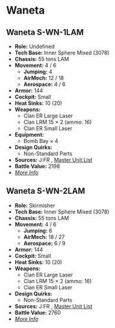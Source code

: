# Waneta 

## Waneta S-WN-1LAM 

- **Role:** Undefined 
- **Tech Base:** Inner Sphere Mixed (3078) 
- **Chassis:** 55 tons LAM 
- **Movement:** 4 / 6 
  - **Jumping:** 4 
  - **AirMech:** 12 / 18 
  - **Aerospace:** 4 / 6 
- **Armor:** 144 
- **Cockpit:** Small 
- **Heat Sinks:** 10 (20) 
- **Weapons:** 
  - Clan ER Large Laser 
  - Clan LRM 15 × 2 (ammo: 16) 
  - Clan ER Small Laser 
- **Equipment:** 
  - Bomb Bay × 4 
- **Design Quirks:** 
  - Non-Standard Parts 
- **Sources:** J:FR , [Master Unit List](http://masterunitlist.info/Unit/Details/5380) 
- **Battle Value:** 2198 
- [*More Info*](waneta/waneta_s-wn-1lam.md) 

## Waneta S-WN-2LAM 

- **Role:** Skirmisher 
- **Tech Base:** Inner Sphere Mixed (3078) 
- **Chassis:** 55 tons LAM 
- **Movement:** 4 / 6 
  - **Jumping:** 6 
  - **AirMech:** 18 / 27 
  - **Aerospace:** 6 / 9 
- **Armor:** 144 
- **Cockpit:** Small 
- **Heat Sinks:** 10 (20) 
- **Weapons:** 
  - Clan ER Large Laser 
  - Clan LRM 15 × 2 (ammo: 16) 
  - Clan ER Small Laser 
- **Design Quirks:** 
  - Non-Standard Parts 
- **Sources:** J:FR , [Master Unit List](http://masterunitlist.info/Unit/Details/5380) 
- **Battle Value:** 2760 
- [*More Info*](waneta/waneta_s-wn-2lam.md) 

